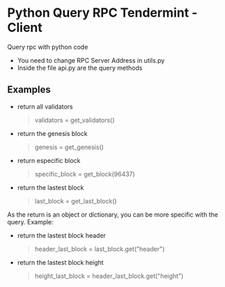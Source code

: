 # Python Query RPC Tendermint - Client
Query rpc with python code

* You need to change RPC Server Address in utils.py
* Inside the file api.py are the query methods

## Examples

* return all validators
    > validators = get_validators()

* return the genesis block
    > genesis = get_genesis()

* return especific block
    > specific_block = get_block(96437)

* return the lastest block
    > last_block = get_last_block()


As the return is an object or dictionary, you can be more specific with the query. Example:

* return the lastest block header
     > header_last_block = last_block.get("header")

* return the lastest block height
     > height_last_block = header_last_block.get("height")




